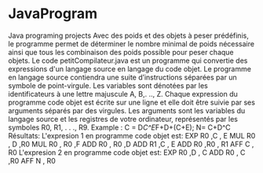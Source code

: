 # JavaProgram
Java programing projects
Avec des poids et des objets à peser prédéfinis,  le programme permet de déterminer le nombre minimal de poids nécessaire ainsi que tous les combinaison des poids possible pour peser chaque objets.
Le code petitCompilateur.java est un programme qui convertie des expressions d'un langage source en langage du code objet. Le programme en langage source contiendra une suite d’instructions séparées par un symbole de point-virgule. Les variables sont dénotées par les identificateurs à une lettre majuscule A, B,. .., Z. Chaque expression du programme code objet est écrite sur une ligne et elle doit être suivie par ses arguments séparés par des virgules. Les arguments sont les variables du langage source et les registres de votre ordinateur, représentés par les symboles R0, R1, . . ., R9.
Example :
C = D*C^E*F+D+(C+E); N= C+D^C
Résultats:
L'expresion 1 en programme code objet est:
EXP  R0 ,C , E
MUL  R0 , D ,R0
MUL  R0 , R0 ,F
ADD  R0 , R0 ,D
ADD  R1 ,C , E
ADD  R0 ,R0 , R1
AFF  C , R0
L'expresion 2 en programme code objet est:
EXP  R0 ,D , C
ADD  R0 , C ,R0
AFF  N , R0
